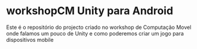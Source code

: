 # workshopCM Unity para Android

Este é o repositório do projecto criado no workshop de Computação Movel onde falamos um pouco de Unity e como poderemos criar um jogo para dispositivos mobile
